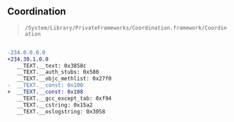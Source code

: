 ## Coordination

> `/System/Library/PrivateFrameworks/Coordination.framework/Coordination`

```diff

-234.0.0.0.0
+234.30.1.0.0
   __TEXT.__text: 0x3858c
   __TEXT.__auth_stubs: 0x580
   __TEXT.__objc_methlist: 0x27f0
-  __TEXT.__const: 0x100
+  __TEXT.__const: 0x108
   __TEXT.__gcc_except_tab: 0xf94
   __TEXT.__cstring: 0x15a2
   __TEXT.__oslogstring: 0x3058

```
